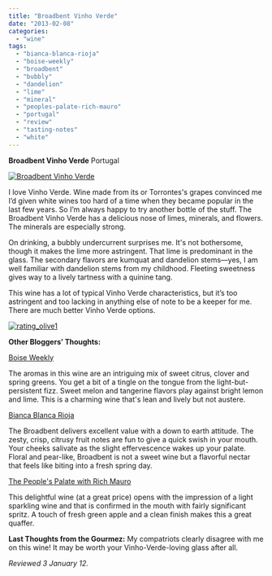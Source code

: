 ```yaml
---
title: "Broadbent Vinho Verde"
date: "2013-02-08"
categories:
  - "wine"
tags:
  - "bianca-blanca-rioja"
  - "boise-weekly"
  - "broadbent"
  - "bubbly"
  - "dandelion"
  - "lime"
  - "mineral"
  - "peoples-palate-rich-mauro"
  - "portugal"
  - "review"
  - "tasting-notes"
  - "white"
---
```


**Broadbent Vinho Verde** Portugal

[![Broadbent Vinho Verde](http://s3.amazonaws.com/thegourmez-wpmedia/2013/01/Broadbent-Vinho-Verde.jpg)](http://www.thegourmez.com/2013/02/broadbent-vinho-verde/broadbent-vinho-verde-2/)

I love Vinho Verde. Wine made from its or Torrontes's grapes convinced me I’d given white wines too hard of a time when they became popular in the last few years. So I’m always happy to try another bottle of the stuff. The Broadbent Vinho Verde has a delicious nose of limes, minerals, and flowers. The minerals are especially strong.

On drinking, a bubbly undercurrent surprises me. It's not bothersome, though it makes the lime more astringent. That lime is predominant in the glass. The secondary flavors are kumquat and dandelion stems—yes, I am well familiar with dandelion stems from my childhood. Fleeting sweetness gives way to a lively tartness with a quinine tang.

This wine has a lot of typical Vinho Verde characteristics, but it’s too astringent and too lacking in anything else of note to be a keeper for me. There are much better Vinho Verde options.

[![rating_olive1](http://s3.amazonaws.com/thegourmez-wpmedia/2009/04/rating_olive1.gif)](http://www.thegourmez.com/2009/04/cocktail-review-the-shiki-tini/rating_olive1/)

**Other Bloggers’ Thoughts:**

[Boise Weekly](http://www.boiseweekly.com/boise/its-easy-being-green-with-vinho-verde/Content?oid=2697880)

The aromas in this wine are an intriguing mix of sweet citrus, clover and spring greens. You get a bit of a tingle on the tongue from the light-but-persistent fizz. Sweet melon and tangerine flavors play against bright lemon and lime. This is a charming wine that's lean and lively but not austere.

[Bianca Blanca Rioja](http://biancablancarioja.com/2012/10/27/viva-vinho-verde/)

The Broadbent delivers excellent value with a down to earth attitude. The zesty, crisp, citrusy fruit notes are fun to give a quick swish in your mouth. Your cheeks salivate as the slight effervescence wakes up your palate. Floral and pear-like, Broadbent is not a sweet wine but a flavorful nectar that feels like biting into a fresh spring day.

[The People's Palate with Rich Mauro](http://rmpeoplespalate.com/blog/?p=1049)

This delightful wine (at a great price) opens with the impression of a light sparkling wine and that is confirmed in the mouth with fairly significant spritz. A touch of fresh green apple and a clean finish makes this a great quaffer.

**Last Thoughts from the Gourmez:** My compatriots clearly disagree with me on this wine! It may be worth your Vinho-Verde-loving glass after all.

_Reviewed 3 January 12._
